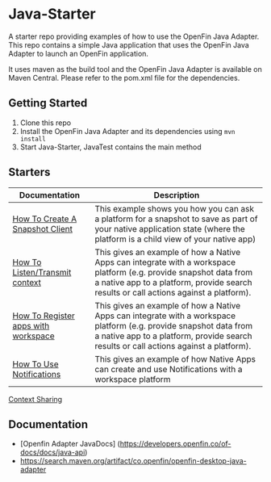 # Java-Starter
A starter repo providing examples of how to use the OpenFin Java Adapter.
This repo contains a simple Java application that uses the OpenFin Java Adapter to launch an OpenFin application.

It uses maven as the build tool and the OpenFin Java Adapter is available on Maven Central. 
Please refer to the pom.xml file for the dependencies.

## Getting Started
1. Clone this repo
2. Install the OpenFin Java Adapter and its dependencies using `mvn install`
3. Start Java-Starter, JavaTest contains the main method

## Starters

| Documentation                                                            | Description                                                                                                                                                                  |
|--------------------------------------------------------------------------| ---------------------------------------------------------------------------------------------------------------------------------------------------------------------------- |
| [How To Create A Snapshot Client](./ReadME-workspace-integration)        | This example shows you how you can ask a platform for a snapshot to save as part of your native application state (where the platform is a child view of your native app) |
| [How To Listen/Transmit context](./how-to/integrate-with-workspace)      | This gives an example of how a Native Apps can integrate with a workspace platform (e.g. provide snapshot data from a native app to a platform, provide search results or call actions against a platform).|
| [How To Register apps with workspace](./how-to/integrate-with-workspace) | This gives an example of how a Native Apps can integrate with a workspace platform (e.g. provide snapshot data from a native app to a platform, provide search results or call actions against a platform).|
| [How To Use Notifications](./how-to/use-notifications)                   | This gives an example of how Native Apps can create and use Notifications with a workspace platform |

[Context Sharing](/.md)

## Documentation
- [Openfin Adapter JavaDocs] (https://developers.openfin.co/of-docs/docs/java-api)
- https://search.maven.org/artifact/co.openfin/openfin-desktop-java-adapter

